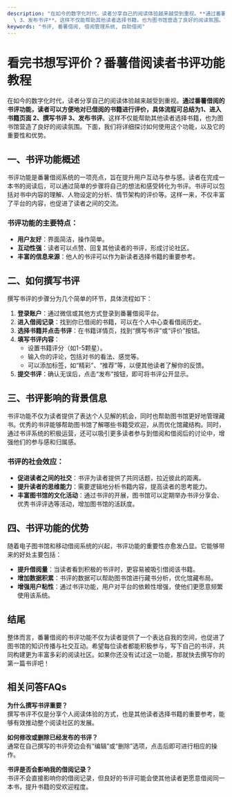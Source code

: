 ```yaml
---
description: "在如今的数字化时代，读者分享自己的阅读体验越来越受到重视。**通过番薯借阅的书评功能，读者可以方便地对已借阅的书籍进行评价，具体流程可总结为1、进入书籍页面 2、撰写书评\
  \ 3、发布书评**。这样不仅能帮助其他读者选择书籍，也为图书馆营造了良好的阅读氛围。下面，我们将详细探讨如何使用这个功能，以及它的重要性和优势。"
keywords: "书评, 番薯借阅, 借阅管理系统, 自助借阅"
---
```

# 看完书想写评价？番薯借阅读者书评功能教程

在如今的数字化时代，读者分享自己的阅读体验越来越受到重视。**通过番薯借阅的书评功能，读者可以方便地对已借阅的书籍进行评价，具体流程可总结为1、进入书籍页面 2、撰写书评 3、发布书评**。这样不仅能帮助其他读者选择书籍，也为图书馆营造了良好的阅读氛围。下面，我们将详细探讨如何使用这个功能，以及它的重要性和优势。

## 一、书评功能概述

书评功能是番薯借阅系统的一项亮点，旨在提升用户互动与参与感。读者在完成一本书的阅读后，可以通过简单的步骤将自己的想法和感受转化为书评。书评可以包括对书中内容的理解、人物设定的分析、情节架构的评价等。这样一来，不仅丰富了平台的内容，也促进了读者之间的交流。

### 书评功能的主要特点：

- **用户友好**：界面简洁，操作简单。
- **互动性强**：读者可以点赞、回复其他读者的书评，形成讨论社区。
- **丰富的信息来源**：他人的书评可以作为新读者选择书籍的重要参考。

## 二、如何撰写书评 

撰写书评的步骤分为几个简单的环节，具体流程如下：

1. **登录账户**：通过微信或其他方式登录到番薯借阅平台。
2. **进入借阅记录**：找到你已借阅的书籍，可以在个人中心查看借阅历史。
3. **选择书籍并点击书评**：在书籍详情页，找到“撰写书评”或“评价”按钮。
4. **填写书评内容**：
   - 设置书籍评分（如1-5颗星）。
   - 输入你的评论，包括对书的看法、感觉等。
   - 可以添加标签，如“精彩”、“推荐”等，以便其他读者了解你的反馈。
5. **提交书评**：确认无误后，点击“发布”按钮，即可将书评公开显示。

## 三、书评影响的背景信息

书评功能不仅为读者提供了表达个人见解的机会，同时也帮助图书馆更好地管理藏书。优秀的书评能够帮助图书馆了解哪些书籍受欢迎，从而优化馆藏结构。同时，通过书评系统的积极运营，还可以吸引更多读者参与到借阅和借阅后的讨论中，增强他们的参与感和归属感。

### 书评的社会效应：

- **促进读者之间的社交**：书评为读者提供了共同话题，拉近彼此的距离。
- **提升读者的思维能力**：需要逻辑地分析书籍内容，提高读者的思考能力。
- **丰富图书馆的文化活动**：通过书评的开展，图书馆可以定期举办书评分享会、优秀书评评选等活动，增加图书馆的活跃度。

## 四、书评功能的优势

随着电子图书馆和移动借阅系统的兴起，书评功能的重要性亦愈发凸显。它能够带来的好处主要包括：

- **提升借阅量**：当读者看到积极的书评时，更容易被吸引借阅该书籍。
- **增加数据积累**：书评的数据可以帮助图书馆进行藏书分析，优化馆藏布局。
- **增强用户粘性**：通过书评功能，用户对平台的依赖性增强，使他们更愿意频繁使用该系统。

## 结尾

整体而言，番薯借阅的书评功能不仅为读者提供了一个表达自我的空间，也促进了图书馆的知识传播与社交互动。希望每位读者都能积极参与，写下自己的书评，共同构建更为丰富多彩的阅读社区。如果你还没有试过这一功能，那就快去撰写你的第一篇书评吧！

## 相关问答FAQs

**为什么撰写书评重要？**  
撰写书评不仅是分享个人阅读体验的方式，也是其他读者选择书籍的重要参考，能够有效推动整个阅读社区的发展。

**如何修改或删除已经发布的书评？**  
通常在自己撰写的书评旁边会有“编辑”或“删除”选项，点击后即可进行相应的操作。

**书评是否会影响我的借阅记录？**  
书评不会直接影响你的借阅记录，但良好的书评可能会使其他读者更愿意借阅同一本书，提升书籍的受欢迎程度。
